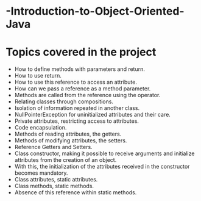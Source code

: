 ﻿# -Introduction-to-Object-Oriented-Java

# Topics covered in the project

 - How to define methods with parameters and return.
 - How to use return.
 - How to use this reference to access an attribute.
 - How can we pass a reference as a method parameter.
 - Methods are called from the reference using the operator.
 - Relating classes through compositions.
 - Isolation of information repeated in another class.
 - NullPointerException for uninitialized attributes and their care.
 - Private attributes, restricting access to attributes.
 - Code encapsulation.
 - Methods of reading attributes, the getters.
 - Methods of modifying attributes, the setters.
 - Reference Getters and Setters.
 - Class constructor, making it possible to receive arguments and initialize attributes from the creation of an object.
 - With this, the initialization of the attributes received in the constructor becomes mandatory.
 - Class attributes, static attributes.
 - Class methods, static methods.
 - Absence of this reference within static methods.
